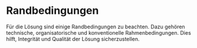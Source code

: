 # Randbedingungen

Für die Lösung sind einige Randbedingungen zu beachten. Dazu gehören technische, organisatorische und konventionelle Rahmenbedingungen. Dies hilft, Integrität und Qualität der Lösung sicherzustellen.